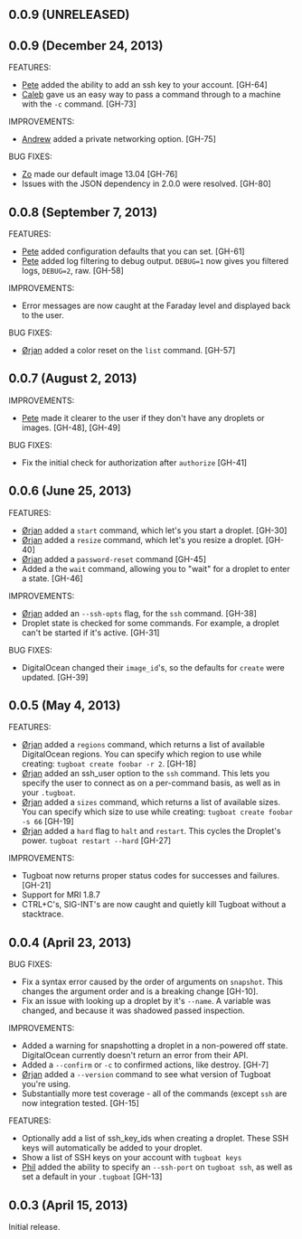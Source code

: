 ## 0.0.9 (UNRELEASED)

## 0.0.9 (December 24, 2013)

FEATURES:

  - [Pete](https://github.com/petems) added the ability to add an
  ssh key to your account. [GH-64]
  - [Caleb](https://github.com/calebreach) gave us an easy way
  to pass a command through to a machine with the `-c` command. [GH-73]

IMPROVEMENTS:

  - [Andrew](https://github.com/4n3w) added a private networking option. [GH-75]

BUG FIXES:

  - [Zo](https://github.com/obradovic) made our default image 13.04 [GH-76]
  - Issues with the JSON dependency in 2.0.0 were resolved. [GH-80]


## 0.0.8 (September 7, 2013)

FEATURES:

  - [Pete](https://github.com/petems) added configuration defaults
  that you can set. [GH-61]
  - [Pete](https://github.com/petems) added log filtering to debug output.
  `DEBUG=1` now gives you filtered logs, `DEBUG=2`, raw. [GH-58]

IMPROVEMENTS:

  - Error messages are now caught at the Faraday level and displayed
  back to the user.

BUG FIXES:

  - [Ørjan](https://github.com/blom) added a color reset on the `list`
  command. [GH-57]

## 0.0.7 (August 2, 2013)

IMPROVEMENTS:

  - [Pete](https://github.com/petems) made it clearer to the user
  if they don't have any droplets or images. [GH-48], [GH-49]

BUG FIXES:

  - Fix the initial check for authorization after `authorize` [GH-41]

## 0.0.6 (June 25, 2013)

FEATURES:

  - [Ørjan](https://github.com/blom) added a `start` command, which
  let's you start a droplet. [GH-30]
  - [Ørjan](https://github.com/blom) added a `resize` command, which
  let's you resize a droplet. [GH-40]
  - [Ørjan](https://github.com/blom) added a `password-reset` command
  [GH-45]
  - Added a the `wait` command, allowing you to "wait" for a droplet
  to enter a state. [GH-46]

IMPROVEMENTS:

  - [Ørjan](https://github.com/blom) added an `--ssh-opts` flag, for the
  `ssh` command. [GH-38]
  - Droplet state is checked for some commands. For example, a droplet
  can't be started if it's active. [GH-31]

BUG FIXES:

  - DigitalOcean changed their `image_id`'s, so the defaults for `create`
  were updated. [GH-39]

## 0.0.5 (May 4, 2013)

FEATURES:

  - [Ørjan](https://github.com/blom) added a `regions` command, which
  returns a list of available DigitalOcean regions. You can specify
  which region to use while creating: `tugboat create foobar -r 2`. [GH-18]
  - [Ørjan](https://github.com/blom) added an ssh_user option to the
  `ssh` command. This lets you specify the user to connect as on
  a per-command basis, as well as in your `.tugboat`.
  - [Ørjan](https://github.com/blom) added a `sizes` command, which
  returns a list of available sizes. You can specify which size to
  use while creating: `tugboat create foobar -s 66` [GH-19]
  - [Ørjan](https://github.com/blom) added a `hard` flag to
  `halt` and `restart`. This cycles the Droplet's power. `tugboat restart --hard` [GH-27]

IMPROVEMENTS:

  - Tugboat now returns proper status codes for successes and failures.
  [GH-21]
  - Support for MRI 1.8.7
  - CTRL+C's, SIG-INT's are now caught and quietly kill Tugboat without
  a stacktrace.

## 0.0.4 (April 23, 2013)

BUG FIXES:

  - Fix a syntax error caused by the order of arguments on `snapshot`.
  This changes the argument order and is a breaking change [GH-10].
  - Fix an issue with looking up a droplet by it's `--name`. A variable
  was changed, and because it was shadowed passed inspection.

IMPROVEMENTS:

  - Added a warning for snapshotting a droplet in a non-powered off
  state. DigitalOcean currently doesn't return an error from their API.
  - Added a `--confirm` or `-c` to confirmed actions, like destroy. [GH-7]
  - [Ørjan](https://github.com/blom) added a `--version` command to see
  what version of Tugboat you're using.
  - Substantially more test coverage - all of the commands (except `ssh` are
  now integration tested. [GH-15]

FEATURES:

  - Optionally add a list of ssh_key_ids when creating a droplet. These
  SSH keys will automatically be added to your droplet.
  - Show a list of SSH keys on your account with `tugboat keys`
  - [Phil](https://github.com/PhilETaylor) added the ability to specify
  an `--ssh-port` on `tugboat ssh`, as well as set a default in your `.tugboat` [GH-13]

## 0.0.3 (April 15, 2013)

Initial release.
